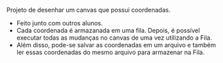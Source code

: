 Projeto de desenhar um canvas que possui coordenadas.
- Feito junto com outros alunos.
- Cada coordenada é armazanada em uma fila. Depois, é possível executar todas as mudanças no canvas de uma vez utilizando a Fila.
- Além disso, pode-se salvar as coordenadas em um arquivo e também ler essas coordenadas do mesmo arquivo para armazenar na Fila.
